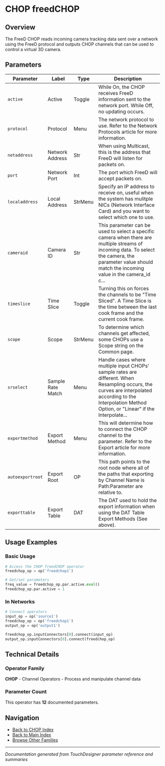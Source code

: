 # CHOP freedCHOP

## Overview

The FreeD CHOP reads incoming camera tracking data sent over a network using the FreeD protocol and outputs CHOP channels that can be used to control a virtual 3D camera.

## Parameters

| Parameter | Label | Type | Description |
|-----------|-------|------|-------------|
| `active` | Active | Toggle | While On, the CHOP receives FreeD information sent to the network port. While Off, no updating occurs. |
| `protocol` | Protocol | Menu | The network protocol to use. Refer to the Network Protocols article for more information. |
| `netaddress` | Network Address | Str | When using Multicast, this is the address that FreeD will listen for packets on. |
| `port` | Network Port | Int | The port which FreeD will accept packets on. |
| `localaddress` | Local Address | StrMenu | Specify an IP address to receive on, useful when the system has mulitple NICs (Network Interface Card) and you want to select which one to use. |
| `cameraid` | Camera ID | Str | This parameter can be used to select a specific camera when there are multiple streams of incoming data. To select the camera, the parameter value should match the incoming value in the camera_id c... |
| `timeslice` | Time Slice | Toggle | Turning this on forces the channels to be "Time Sliced".  A Time Slice is the time between the last cook frame and the current cook frame. |
| `scope` | Scope | StrMenu | To determine which channels get affected, some CHOPs use a Scope string on the Common page. |
| `srselect` | Sample Rate Match | Menu | Handle cases where multiple input CHOPs' sample rates are different. When Resampling occurs, the curves are interpolated according to the Interpolation Method Option, or "Linear" if the Interpolate... |
| `exportmethod` | Export Method | Menu | This will determine how to connect the CHOP channel to the parameter. Refer to the Export article for more information. |
| `autoexportroot` | Export Root | OP | This path points to the root node where all of the paths that exporting by Channel Name is Path:Parameter are relative to. |
| `exporttable` | Export Table | DAT | The DAT used to hold the export information when using the DAT Table Export Methods (See above). |

## Usage Examples

### Basic Usage

```python
# Access the CHOP freedCHOP operator
freedchop_op = op('freedchop1')

# Get/set parameters
freq_value = freedchop_op.par.active.eval()
freedchop_op.par.active = 1
```

### In Networks

```python
# Connect operators
input_op = op('source1')
freedchop_op = op('freedchop1')
output_op = op('output1')

freedchop_op.inputConnectors[0].connect(input_op)
output_op.inputConnectors[0].connect(freedchop_op)
```

## Technical Details

### Operator Family

**CHOP** - Channel Operators - Process and manipulate channel data

### Parameter Count

This operator has **12** documented parameters.

## Navigation

- [Back to CHOP Index](../CHOP/CHOP_INDEX.md)
- [Back to Main Index](../OPERATORS_INDEX.md)
- [Browse Other Families](../OPERATORS_INDEX.md#quick-navigation)

---
*Documentation generated from TouchDesigner parameter reference and summaries*
